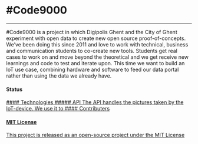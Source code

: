 \#Code9000
===================
----------

\#Code9000 is a project in which Digipolis Ghent and the City of Ghent experiment with open data to create new open source proof-of-concepts. We’ve been doing this since 2011 and love to work with technical, business and communication students to co-create new tools. Students get real cases to work on and move beyond the theoretical and we get receive new learnings and code to test and iterate upon. This time we want to build an IoT use case, combining hardware and software to feed our data portal rather than using the data we already have.  

####  Status
<a href="https://travis-ci.org/oSoc17/code9000.svg?branch=master"/>
####  Technologies
##### API
The API handles the pictures taken by the IoT-device. We use it to
####  Contributers


#### MIT License
This project is released as an open-source project under the <a href="https://github.com/oSoc17/lopeningent_backend/blob/develop/LICENSE"> MIT License </a>
